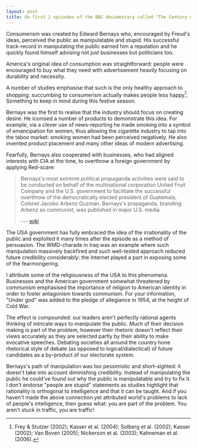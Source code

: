 ```yaml
---
layout: post
title: On first 2 episodes of the BBC documentary called "The Century of The Self"
---
```


Consumerism was created by Edward Bernays who, encouraged by Freud's ideas,
perceived the public as manipulatable and stupid. His successful track-record
in manipulating the public earned him a reputation and he quickly found himself
advising not just businesses but politicians too.

America's original idea of consumption was straightforward: people were
encouraged to buy what they need with advertisement heavily focusing on
durability and necessity.

A number of studies emphasise that such is the only healthy approach to
shopping: succumbing to consumerism actually makes people less happy[^1]. Something
to keep in mind during this festive season.

Bernays was the first to realise that the industry should focus on creating
desire. He iconised a number of products to demonstrate this idea. For example,
via a clever use of news-reporting he made smoking into a symbol of
emancipation for women, thus allowing the cigarette industry to tap into the
taboo market: smoking women had been perceived negatively. He also invented
product placement and many other ideas of modern advertising.

Fearfully, Bernays also cooperated with businesses, who had aligned interests
with CIA at the time, to overthrow a foreign government by applying Red-scare:

> Bernays's most extreme political propaganda activities were said to be
> conducted on behalf of the multinational corporation United Fruit Company and
> the U.S. government to facilitate the successful overthrow of the
> democratically elected president of Guatemala, Colonel Jacobo Arbenz Guzman.
> Bernays's propaganda, branding Arbenz as communist, was published in major
> U.S.  media
>
> --- <cite>[wiki][wiki]</cite>

The USA government has fully embraced the idea of the irrationality of the
public and exploited it many times after the episode as a method of persuasion.
The WMD-charade in Iraq was an example where such manipulation massively
backfired and such well-tested approach reduced future credibility
considerably: the Internet played a part in exposing some of the fearmongering.

I attribute some of the religiousness of the USA to this phenomena. Businesses
and the American government somewhat threatened by communism emphasised the
importance of religion to American identity in order to foster antagonism
towards communism. For your information, "Under god" was added to the pledge of
allegiance in 1954, at the height of Cold War.

The effect is compounded: our leaders aren't perfectly rational agents thinking
of intricate ways to manipulate the public. Much of their decision making is
part of the problem, however their rhetoric doesn't reflect their views
accurately as they are selected partly by their ability to make evocative
speeches. Debating societies all around the country hone rhetorical style of
debate (as opposed to logical/dialectical) of future candidates as a by-product
of our electorate system.

Bernays's path of manipulation was too pessimistic and short-sighted: it
doesn't take into account diminishing credibility. Instead of manipulating the
public he could've found out why the public is manipulatable and try to fix it.
I don't endorse "people are stupid" statements as studies highlight that
rationality is orthogonal to intelligence and that it can be taught. And if you
haven't made the above connection yet attributed world's problems to lack of
people's intelligence, then guess what: you are part of the problem. You aren't
stuck in traffic, you are traffic!

[^1]: Frey & Stutzer (2002); Kasser et al. (2004); Solberg et al. (2002);
      Kasser (2002); Van Boven (2005); Nickerson et al. (2003); Kahneman et al.
      (2006).

[wiki]: https://en.wikipedia.org/wiki/Edward_Bernays#Overthrow_of_government_of_Guatemala
